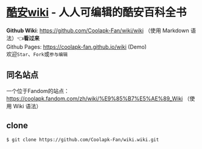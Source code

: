 # [酷安wiki](https://github.com/Coolapk-Fan/wiki/wiki) - 人人可编辑的酷安百科全书

**Github Wiki**: https://github.com/Coolapk-Fan/wiki/wiki （使用 Markdown 语法）👈**看过来**<br>
Github Pages: https://coolapk-fan.github.io/wiki (Demo)<br>
欢迎`Star`、`Fork`或`参与编辑`


## 同名站点
一个位于Fandom的站点：<br>
https://coolapk.fandom.com/zh/wiki/%E9%85%B7%E5%AE%89_Wiki （使用 Wiki 语法）

## clone
```
$ git clone https://github.com/Coolapk-Fan/wiki.wiki.git
```
